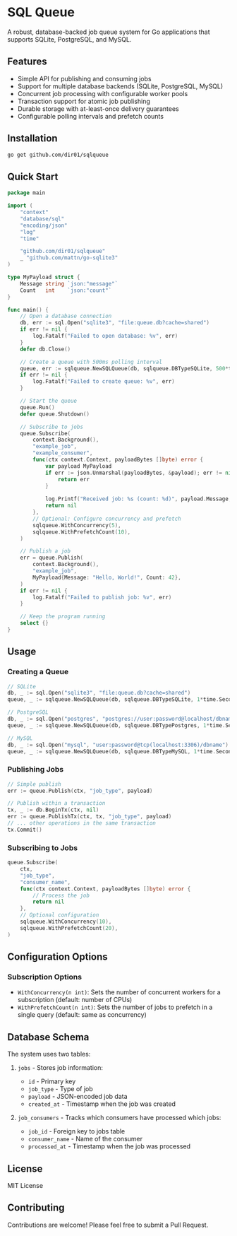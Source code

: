 # SQL Queue

A robust, database-backed job queue system for Go applications that supports SQLite, PostgreSQL, and MySQL.

## Features

- Simple API for publishing and consuming jobs
- Support for multiple database backends (SQLite, PostgreSQL, MySQL)
- Concurrent job processing with configurable worker pools
- Transaction support for atomic job publishing
- Durable storage with at-least-once delivery guarantees
- Configurable polling intervals and prefetch counts

## Installation

```bash
go get github.com/dir01/sqlqueue
```

## Quick Start

```go
package main

import (
	"context"
	"database/sql"
	"encoding/json"
	"log"
	"time"

	"github.com/dir01/sqlqueue"
	_ "github.com/mattn/go-sqlite3"
)

type MyPayload struct {
	Message string `json:"message"`
	Count   int    `json:"count"`
}

func main() {
	// Open a database connection
	db, err := sql.Open("sqlite3", "file:queue.db?cache=shared")
	if err != nil {
		log.Fatalf("Failed to open database: %v", err)
	}
	defer db.Close()

	// Create a queue with 500ms polling interval
	queue, err := sqlqueue.NewSQLQueue(db, sqlqueue.DBTypeSQLite, 500*time.Millisecond)
	if err != nil {
		log.Fatalf("Failed to create queue: %v", err)
	}

	// Start the queue
	queue.Run()
	defer queue.Shutdown()

	// Subscribe to jobs
	queue.Subscribe(
		context.Background(),
		"example_job",
		"example_consumer",
		func(ctx context.Context, payloadBytes []byte) error {
			var payload MyPayload
			if err := json.Unmarshal(payloadBytes, &payload); err != nil {
				return err
			}
			
			log.Printf("Received job: %s (count: %d)", payload.Message, payload.Count)
			return nil
		},
		// Optional: Configure concurrency and prefetch
		sqlqueue.WithConcurrency(5),
		sqlqueue.WithPrefetchCount(10),
	)

	// Publish a job
	err = queue.Publish(
		context.Background(),
		"example_job",
		MyPayload{Message: "Hello, World!", Count: 42},
	)
	if err != nil {
		log.Fatalf("Failed to publish job: %v", err)
	}

	// Keep the program running
	select {}
}
```

## Usage

### Creating a Queue

```go
// SQLite
db, _ := sql.Open("sqlite3", "file:queue.db?cache=shared")
queue, _ := sqlqueue.NewSQLQueue(db, sqlqueue.DBTypeSQLite, 1*time.Second)

// PostgreSQL
db, _ := sql.Open("postgres", "postgres://user:password@localhost/dbname?sslmode=disable")
queue, _ := sqlqueue.NewSQLQueue(db, sqlqueue.DBTypePostgres, 1*time.Second)

// MySQL
db, _ := sql.Open("mysql", "user:password@tcp(localhost:3306)/dbname")
queue, _ := sqlqueue.NewSQLQueue(db, sqlqueue.DBTypeMySQL, 1*time.Second)
```

### Publishing Jobs

```go
// Simple publish
err := queue.Publish(ctx, "job_type", payload)

// Publish within a transaction
tx, _ := db.BeginTx(ctx, nil)
err := queue.PublishTx(ctx, tx, "job_type", payload)
// ... other operations in the same transaction
tx.Commit()
```

### Subscribing to Jobs

```go
queue.Subscribe(
    ctx,
    "job_type",
    "consumer_name",
    func(ctx context.Context, payloadBytes []byte) error {
        // Process the job
        return nil
    },
    // Optional configuration
    sqlqueue.WithConcurrency(10),
    sqlqueue.WithPrefetchCount(20),
)
```

## Configuration Options

### Subscription Options

- `WithConcurrency(n int)`: Sets the number of concurrent workers for a subscription (default: number of CPUs)
- `WithPrefetchCount(n int)`: Sets the number of jobs to prefetch in a single query (default: same as concurrency)

## Database Schema

The system uses two tables:

1. `jobs` - Stores job information:
   - `id` - Primary key
   - `job_type` - Type of job
   - `payload` - JSON-encoded job data
   - `created_at` - Timestamp when the job was created

2. `job_consumers` - Tracks which consumers have processed which jobs:
   - `job_id` - Foreign key to jobs table
   - `consumer_name` - Name of the consumer
   - `processed_at` - Timestamp when the job was processed

## License

MIT License

## Contributing

Contributions are welcome! Please feel free to submit a Pull Request.
